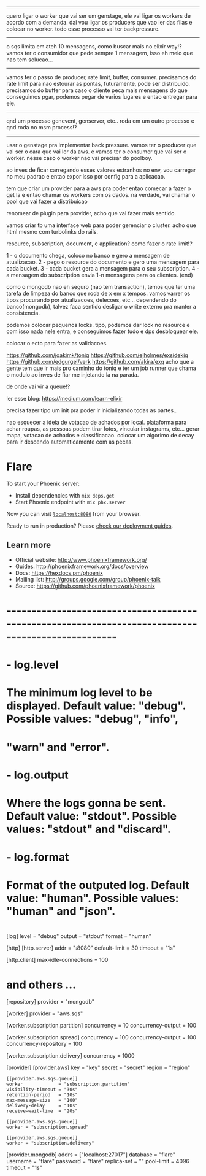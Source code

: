 -----
quero ligar o worker que vai ser um genstage, ele vai ligar os workers de acordo com a demanda.
dai vou ligar os producers que vao ler das filas e colocar no worker.
todo esse processo vai ter backpressure.

-----
o sqs limita em ateh 10 mensagens, como buscar mais no elixir way!?
vamos ter o consumidor que pede sempre 1 mensagem, isso eh meio que nao tem solucao...

-----
vamos ter o passo de producer, rate limit, buffer, consumer.
precisamos do rate limit para nao estourar as pontas, futuramente, pode ser distribuido.
precisamos do buffer para caso o cliente peca mais mensagens do que conseguimos pgar, podemos pegar de varios lugares e entao entregar para ele.

-----
qnd um processo genevent, genserver, etc.. roda em um outro processo e qnd roda no msm process!?

-----
usar o genstage pra implementar back pressure.
vamos ter o producer que vai ser o cara que vai ler da aws. e vamos ter o consumer que vai ser o worker.
nesse caso o worker nao vai precisar do poolboy.

ao inves de ficar carregando esses valores estranhos no env, vou carregar no meu padrao e entao expor isso por config para a aplicacao.

tem que criar um provider para a aws pra poder entao comecar a fazer o get la e entao chamar 
os workers com os dados.
na verdade, vai chamar o pool que vai fazer a distribuicao

renomear de plugin para provider, acho que vai fazer mais sentido.

vamos criar tb uma interface web para poder gerenciar o cluster.
acho que html mesmo com turbolinks do rails.

resource, subscription, document, e application?
como fazer o rate limit!?

1 - o documento chega, coloco no banco e gero a mensagem de atualizacao.
2 - pego o resource do documento e gero uma mensagem para cada bucket.
3 - cada bucket gera a mensagem para o seu subscription.
4 - a mensagem do subscription envia 1-n mensagens para os clientes.
(end)


como o mongodb nao eh seguro (nao tem transaction), temos que ter uma tarefa de limpeza do banco que roda de x em x tempos.
vamos varrer os tipos procurando por atualizacoes, delecoes, etc...
dependendo do banco(mongodb), talvez faca sentido desligar o write externo pra manter a consistencia.

podemos colocar pequenos locks.
tipo, podemos dar lock no resource e com isso nada nele entra, e conseguimos fazer tudo e dps desbloquear ele.


colocar o ecto para fazer as validacoes.

https://github.com/joakimk/toniq
https://github.com/ejholmes/exsidekiq
https://github.com/edgurgel/verk
https://github.com/akira/exq
acho que a gente tem que ir mais pro caminho do toniq e ter um job runner que chama o modulo ao inves de fiar me injetando la na parada.

de onde vai vir a queue!?


ler esse blog: https://medium.com/learn-elixir

precisa fazer tipo um init pra poder ir inicializando todas as partes..


nao esquecer a ideia de votacao de achados por local.
plataforma para achar roupas, as  pessoas  podem tirar fotos, vincular instagrams, etc...
gerar mapa, votacao de achados e classificacao.
colocar um algorimo de decay para ir descendo automaticamente com as pecas.

# Flare

To start your Phoenix server:

  * Install dependencies with `mix deps.get`
  * Start Phoenix endpoint with `mix phx.server`

Now you can visit [`localhost:8080`](http://localhost:8080) from your browser.

Ready to run in production? Please [check our deployment guides](http://www.phoenixframework.org/docs/deployment).

## Learn more

  * Official website: http://www.phoenixframework.org/
  * Guides: http://phoenixframework.org/docs/overview
  * Docs: https://hexdocs.pm/phoenix
  * Mailing list: http://groups.google.com/group/phoenix-talk
  * Source: https://github.com/phoenixframework/phoenix



































# --------------------------------------------------------------------------------------------------
# - log.level
#   The minimum log level to be displayed. Default value: "debug". Possible values: "debug", "info",
#   "warn" and "error".
#
# - log.output
#   Where the logs gonna be sent. Default value: "stdout". Possible values: "stdout" and "discard".
#
# - log.format
#   Format of the outputed log. Default value: "human". Possible values: "human" and "json".
#
[log]
level  = "debug"
output = "stdout"
format = "human"

[http]
  [http.server]
  addr          = ":8080"
  default-limit = 30
  timeout       = "1s"

  [http.client]
  max-idle-connections = 100
  # and others ...

[repository]
provider = "mongodb"

[worker]
provider = "aws.sqs"

  [worker.subscription.partition]
  concurrency        = 10
  concurrency-output = 100

  [worker.subscription.spread]
  concurrency            = 100
  concurrency-output     = 100
  concurrency-repository = 100

  [worker.subscription.delivery]
  concurrency = 1000

[provider]
  [provider.aws]
  key    = "key"
  secret = "secret"
  region = "region"

    [[provider.aws.sqs.queue]]
    worker             = "subscription.partition"
    visibility-timeout = "30s"
    retention-period   = "10s"
    max-message-size   = "100"
    delivery-delay     = "10s"
    receive-wait-time  = "20s"

    [[provider.aws.sqs.queue]]
    worker = "subscription.spread"

    [[provider.aws.sqs.queue]]
    worker = "subscription.delivery"

  [provider.mongodb]
  addrs       = ["localhost:27017"]
  database    = "flare"
  username    = "flare"
  password    = "flare"
  replica-set = ""
  pool-limit  = 4096
  timeout     = "1s"
